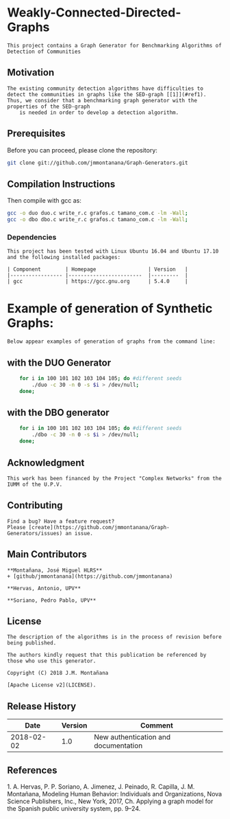 # Weakly-Connected-Directed-Graphs

    This project contains a Graph Generator for Benchmarking Algorithms of Detection of Communities

## Motivation 

    The existing community detection algorithms have difficulties to detect the communities in graphs like the SED-graph [[1]](#ref1).
    Thus, we consider that a benchmarking graph generator with the properties of the SED-graph 
    	is needed in order to develop a detection algorithm. 

## Prerequisites

  Before you can proceed, please clone the repository:

  ```bash
  git clone git://github.com/jmmontanana/Graph-Generators.git
  ```

## Compilation Instructions

  Then compile with gcc as:

  ```bash
  gcc -o duo duo.c write_r.c grafos.c tamano_com.c -lm -Wall;
  gcc -o dbo dbo.c write_r.c grafos.c tamano_com.c -lm -Wall;
  ```
 
### Dependencies

    This project has been tested with Linux Ubuntu 16.04 and Ubuntu 17.10  and the following installed packages:

    | Component        | Homepage                 | Version   |
    |----------------- |------------------------  |---------  |
    | gcc              | https://gcc.gnu.org      | 5.4.0     | 
 
# Example of generation of Synthetic Graphs:

    Below appear examples of generation of graphs from the command line:

## with the DUO  Generator

```bash 
	for i in 100 101 102 103 104 105; do #different seeds
		./duo -c 30 -n 0 -s $i > /dev/null; 
	done;
```
## with the DBO generator

```bash
	for i in 100 101 102 103 104 105; do #different seeds
		./dbo -c 30 -n 0 -s $i > /dev/null; 
	done;
``` 

## Acknowledgment 

    This work has been financed by the Project "Complex Networks" from the IUMM of the U.P.V.

## Contributing
    Find a bug? Have a feature request?
    Please [create](https://github.com/jmmontanana/Graph-Generators/issues) an issue.

## Main Contributors

    **Montañana, José Miguel HLRS**
    + [github/jmmontanana](https://github.com/jmmontanana)

    **Hervas, Antonio, UPV**

    **Soriano, Pedro Pablo, UPV**

## License

    The description of the algorithms is in the process of revision before being published.

    The authors kindly request that this publication be referenced by those who use this generator.

    Copyright (C) 2018 J.M. Montañana

    [Apache License v2](LICENSE).

## Release History

| Date        | Version | Comment          |
| ----------- | ------- | ---------------- |
| 2018-02-02  | 1.0     | New authentication and documentation | 

## References

  <a name="ref1"></a>1. A. Hervas, P. P. Soriano, A. Jimenez, J. Peinado, R. Capilla, J. M. Montañana, 
  Modeling Human Behavior: Individuals and Organizations, Nova Science Publishers, Inc., New York, 2017, Ch. 
  Applying a graph model for the Spanish public university system, pp. 9–24.

 
